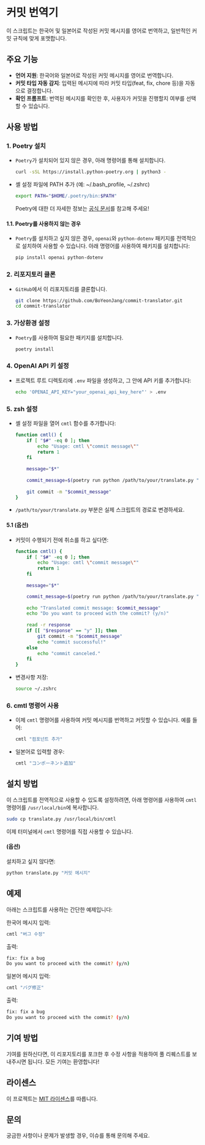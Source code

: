 # 커밋 번역기
이 스크립트는 한국어 및 일본어로 작성된 커밋 메시지를 영어로 번역하고, 일반적인 커밋 규칙에 맞게 포맷합니다.

## 주요 기능
- **언어 지원**: 한국어와 일본어로 작성된 커밋 메시지를 영어로 번역합니다.
- **커밋 타입 자동 감지**: 입력된 메시지에 따라 커밋 타입(feat, fix, chore 등)을 자동으로 결정합니다.
- **확인 프롬프트**: 번역된 메시지를 확인한 후, 사용자가 커밋을 진행할지 여부를 선택할 수 있습니다.

## 사용 방법
### 1. Poetry 설치

- `Poetry`가 설치되어 있지 않은 경우, 아래 명령어를 통해 설치합니다.
   
    ```bash
    curl -sSL https://install.python-poetry.org | python3 -
    ```

- 셸 설정 파일에 PATH 추가 (예: ~/.bash_profile, ~/.zshrc)

    ```bash
    export PATH="$HOME/.poetry/bin:$PATH"
    ```

    Poetry에 대한 더 자세한 정보는 [공식 문서](https://python-poetry.org/docs/)를 참고해 주세요!

#### 1.1. Poetry를 사용하지 않는 경우

- `Poetry`를 설치하고 싶지 않은 경우, `openai`와 `python-dotenv` 패키지를 전역적으로 설치하여 사용할 수 있습니다. 아래 명령어를 사용하여 패키지를 설치합니다:

    ```bash
    pip install openai python-dotenv
    ```

### 2. 리포지토리 클론
    
- `GitHub`에서 이 리포지토리를 클론합니다.
   
    ```bash
    git clone https://github.com/BoYeonJang/commit-translator.git
    cd commit-translator
    ```

### 3. 가상환경 설정

- `Poetry`를 사용하여 필요한 패키지를 설치합니다.

    ```bash
    poetry install
    ```

### 4. OpenAI API 키 설정
    
- 프로젝트 루트 디렉토리에 `.env` 파일을 생성하고, 그 안에 API 키를 추가합니다:

    ```bash
    echo 'OPENAI_API_KEY="your_openai_api_key_here"' > .env
    ```

### 5. zsh 설정

- 셸 설정 파일을 열어 `cmtl` 함수를 추가합니다:

    ```bash
    function cmtl() {
        if [ "$#" -eq 0 ]; then
            echo "Usage: cmtl \"commit message\""
            return 1
        fi
        
        message="$*"
        
        commit_message=$(poetry run python /path/to/your/translate.py "$message")
        
        git commit -m "$commit_message"
    }
    ```

- `/path/to/your/translate.py` 부분은 실제 스크립트의 경로로 변경하세요.

#### 5.1 (옵션)

- 커밋이 수행되기 전에 취소를 하고 싶다면:

    ```bash
    function cmtl() {
        if [ "$#" -eq 0 ]; then
            echo "Usage: cmtl \"commit message\""
            return 1
        fi
        
        message="$*"

        commit_message=$(poetry run python /path/to/your/translate.py "$message")
        
        echo "Translated commit message: $commit_message"
        echo "Do you want to proceed with the commit? (y/n)"
        
        read -r response
        if [[ "$response" == "y" ]]; then
            git commit -m "$commit_message"
            echo "commit successful!"
        else
            echo "commit canceled."
        fi
    }
    ```
    

- 변경사항 저장:
    ```bash
    source ~/.zshrc
    ```

### 6. cmtl 명령어 사용

- 이제 `cmtl` 명령어를 사용하여 커밋 메시지를 번역하고 커밋할 수 있습니다. 예를 들어:

    ```bash
    cmtl "컴포넌트 추가"
    ```

- 일본어로 입력할 경우:

    ```bash
    cmtl "コンポーネント追加"
    ```

## 설치 방법
이 스크립트를 전역적으로 사용할 수 있도록 설정하려면, 아래 명령어를 사용하여 `cmtl` 명령어를 `/usr/local/bin`에 복사합니다.

```bash
sudo cp translate.py /usr/local/bin/cmtl
```
이제 터미널에서 `cmtl` 명령어를 직접 사용할 수 있습니다.

#### (옵션)

설치하고 싶지 않다면:
```bash
python translate.py "커밋 메시지"
```

## 예제
아래는 스크립트를 사용하는 간단한 예제입니다:

한국어 메시지 입력:
```bash
cmtl "버그 수정"
```

출력:
```bash
fix: fix a bug
Do you want to proceed with the commit? (y/n)
```

일본어 메시지 입력:
```bash
cmtl "バグ修正"
```

출력:
```bash
fix: fix a bug
Do you want to proceed with the commit? (y/n)
```

## 기여 방법
기여를 원하신다면, 이 리포지토리를 포크한 후 수정 사항을 적용하여 풀 리퀘스트를 보내주시면 됩니다. 모든 기여는 환영합니다!

## 라이센스
이 프로젝트는 [MIT 라이센스](https://mit-license.org/)를 따릅니다.

## 문의
궁금한 사항이나 문제가 발생할 경우, 이슈를 통해 문의해 주세요.